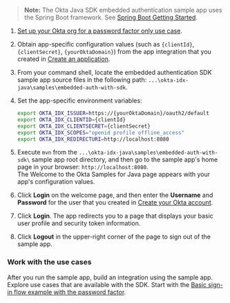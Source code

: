 > **Note:** The Okta Java SDK embedded authentication sample app uses the Spring Boot framework. See [Spring Boot Getting Started](https://spring.io/guides/gs/spring-boot/).

1. [Set up your Okta org for a password factor only use case](/docs/guides/oie-embedded-common-org-setup/java/main/#set-up-your-okta-org-for-a-password-factor-only-use-case).

1. Obtain app-specific configuration values (such as `{clientId}`, `{clientSecret}`, `{yourOktaDomain}`) from the app integration that you created in [Create an application](/docs/guides/oie-embedded-common-org-setup/java/main/#create-an-application).

1. From your command shell, locate the embedded authentication SDK sample app source files in the following path: `...\okta-idx-java\samples\embedded-auth-with-sdk`.

1. Set the app-specific environment variables:

   ```bash
   export OKTA_IDX_ISSUER=https://{yourOktaDomain}/oauth2/default
   export OKTA_IDX_CLIENTID={clientId}
   export OKTA_IDX_CLIENTSECRET={clientSecret}
   export OKTA_IDX_SCOPES="openid profile offline_access"
   export OKTA_IDX_REDIRECTURI=http://localhost:8080
   ```

1. Execute `mvn` from the `...\okta-idx-java\samples\embedded-auth-with-sdk\` sample app root directory, and then go to the sample app's home page in your browser: `http://localhost:8080`. <br>The Welcome to the Okta Samples for Java page appears with your app's configuration values.

1. Click **Login** on the welcome page, and then enter the **Username** and **Password** for the user that you created in [Create your Okta account](/docs/guides/oie-embedded-common-org-setup/java/main/#create-your-okta-account).

1. Click **Login**. The app redirects you to a page that displays your basic user profile and security token information.

1. Click **Logout** in the upper-right corner of the page to sign out of the sample app.

### Work with the use cases

After you run the sample app, build an integration using the sample app. Explore use cases that are available with the SDK. Start with the [Basic sign-in flow example with the password factor](/docs/guides/oie-embedded-sdk-use-case-basic-sign-in/java/main/).
